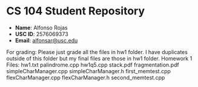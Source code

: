 # CS 104 Student Repository

- **Name**: Alfonso Rojas
- **USC ID**: 2576069373
- **Email**: alfonsar@usc.edu

For grading: 
	Please just grade all the files in hw1 folder. I have duplicates outside of this folder but my final files are those in hw1 folder.
Homework 1 Files:
hw1.txt
palindrome.cpp
hw1q5.cpp
stack.pdf
fragmentation.pdf
simpleCharManager.cpp
simpleCharManager.h
first_memtest.cpp
flexCharManager.cpp
flexCharManager.h
second_memtest.cpp
